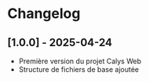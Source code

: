 # Changelog

## [1.0.0] - 2025-04-24
- Première version du projet Calys Web
- Structure de fichiers de base ajoutée

